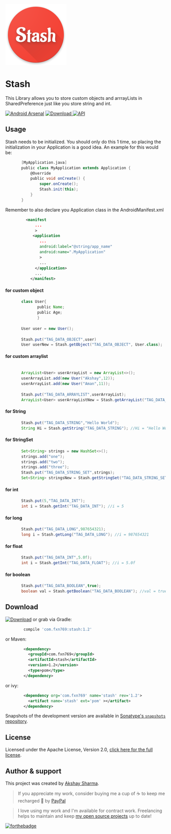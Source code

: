 ![](app/src/main/res/mipmap-xxxhdpi/ic_launcher.png)

# Stash
This Library allows you to store custom objects and arrrayLists in SharedPreference just like you store string and int.

[![Android Arsenal](https://img.shields.io/badge/Android%20Arsenal-Stash-blue.svg?style=flat)](https://android-arsenal.com/details/1/6835)
[![Download](https://api.bintray.com/packages/fxn769/android_projects/Stash/images/download.svg) ](https://bintray.com/fxn769/android_projects/Stash/_latestVersion)
[![API](https://img.shields.io/badge/API-11%2B-blue.svg?style=flat)](https://android-arsenal.com/api?level=11)

Usage
-----
Stash needs to be initialized. You should only do this 1 time, so placing the initialization in your Application is a good idea. An example for this would be:
```groovy
       [MyApplication.java]
       public class MyApplication extends Application {
           @Override
           public void onCreate() {
               super.onCreate();
               Stash.init(this);
           }
       }

```

Remember to also declare you Application class in the AndroidManifest.xml
```xml
         <manifest
             ...
             >
            <application
               ...
               android:label="@string/app_name"
               android:name=".MyApplication"
               >
               ...
             </application>
             ...
           </manifest>

```

#### for custom object
```groovy
       class User{
              public Name;
              public Age;
              }
              
       User user = new User();
       
       Stash.put("TAG_DATA_OBJECT",user)
       User userNew = Stash.getObject("TAG_DATA_OBJECT", User.class);
```
#### for custom arraylist
```groovy
     
       ArrayList<User> userArrayList = new ArrayList<>();
       userArrayList.add(new User("Akshay",12));
       userArrayList.add(new User("Aman",11));
       
       Stash.put("TAG_DATA_ARRAYLIST",userArrayList);
       ArrayList<User> userArrayListNew = Stash.getArrayList("TAG_DATA_ARRAYLIST", User.class);
```
#### for String
```groovy
       Stash.put("TAG_DATA_STRING","Hello World");
       String Hi = Stash.getString("TAG_DATA_STRING"); //Hi = "Hello World"
```
#### for StringSet
```groovy
       Set<String> strings = new HashSet<>();
       strings.add("one");
       strings.add("two");
       strings.add("three");
       Stash.put("TAG_DATA_STRING_SET",strings);
       Set<String> stringsNew = Stash.getStringSet("TAG_DATA_STRING_SET"); 
```
#### for int
```groovy
       Stash.put(5,"TAG_DATA_INT");
       int i = Stash.getInt("TAG_DATA_INT"); //i = 5
```
#### for long
```groovy
       Stash.put("TAG_DATA_LONG",987654321);
       long i = Stash.getLong("TAG_DATA_LONG"); //i = 987654321
```
#### for float
```groovy
       Stash.put("TAG_DATA_INT",5.0f);
       int i = Stash.getInt("TAG_DATA_FLOAT"); //i = 5.0f
```
#### for boolean
```groovy
       Stash.put("TAG_DATA_BOOLEAN",true);
       boolean val = Stash.getBoolean("TAG_DATA_BOOLEAN"); //val = true;
```

Download
--------

 [![Download](https://api.bintray.com/packages/fxn769/android_projects/Stash/images/download.svg)](https://bintray.com/fxn769/android_projects/Stash/_latestVersion)  or grab via Gradle:
```groovy
        compile 'com.fxn769:stash:1.2'
```
or Maven:
```xml
        <dependency>
          <groupId>com.fxn769</groupId>
          <artifactId>stash</artifactId>
          <version>1.2</version>
          <type>pom</type>
        </dependency>
```
or ivy:
```xml
        <dependency org='com.fxn769' name='stash' rev='1.2'>
          <artifact name='stash' ext='pom' ></artifact>
        </dependency>
```

Snapshots of the development version are available in [Sonatype's `snapshots` repository][snap].



## License
Licensed under the Apache License, Version 2.0, [click here for the full license](/LICENSE.txt).

## Author & support
This project was created by [Akshay Sharma](https://akshay2211.github.io/).

> If you appreciate my work, consider buying me a cup of :coffee: to keep me recharged :metal: by [PayPal](https://www.paypal.me/akshay2211)

> I love using my work and I'm available for contract work. Freelancing helps to maintain and keep [my open source projects](https://github.com/akshay2211/) up to date!

[![forthebadge](http://forthebadge.com/images/badges/built-for-android.svg)](http://forthebadge.com)


 [snap]: https://oss.sonatype.org/content/repositories/snapshots/
